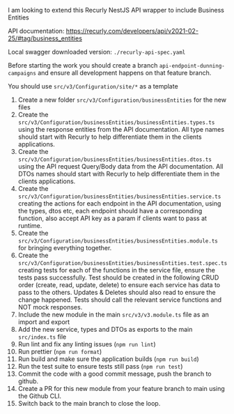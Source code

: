 I am looking to extend this Recurly NestJS API wrapper to include Business Entities

API documentation: https://recurly.com/developers/api/v2021-02-25/#tag/business_entities

Local swagger downloaded version: `./recurly-api-spec.yaml`

Before starting the work you should create a branch `api-endpoint-dunning-campaigns` and ensure all development happens on that feature branch.

You should use `src/v3/Configuration/site/*` as a template

1. Create a new folder `src/v3/Configuration/businessEntities` for the new files
2. Create the `src/v3/Configuration/businessEntities/businessEntities.types.ts` using the response entities from the API documentation. All type names should start with Recurly to help differentiate them in the clients applications. 
3. Create the `src/v3/Configuration/businessEntities/businessEntities.dtos.ts` using the API request Query/Body data from the API documentation. All DTOs names should start with Recurly to help differentiate them in the clients applications. 
4. Create the `src/v3/Configuration/businessEntities/businessEntities.service.ts` creating the actions for each endpoint in the API documentation, using the types, dtos etc, each endpoint should have a corresponding function, also accept API key as a param if clients want to pass at runtime. 
5. Create the `src/v3/Configuration/businessEntities/businessEntities.module.ts` for bringing everything together.
6. Create the `src/v3/Configuration/businessEntities/businessEntities.test.spec.ts` creating tests for each of the functions in the service file, ensure the tests pass successfully. Test should be created in the following CRUD order (create, read, update, delete) to ensure each service has data to pass to the others. Updates & Deletes should also read to ensure the change happened. Tests should call the relevant service functions and NOT mock responses. 
7. Include the new module in the main `src/v3/v3.module.ts` file as an import and export
8. Add the new service, types and DTOs as exports to the main `src/index.ts` file
9. Run lint and fix any linting issues (`npm run lint`)
10. Run prettier (`npm run format`)
11. Run build and make sure the application builds (`npm run build`)
12. Run the test suite to ensure tests still pass (`npm run test`)
13. Commit the code with a good commit message, push the branch to github.
14. Create a PR for this new module from your feature branch to main using the Github CLI.
15. Switch back to the main branch to close the loop.